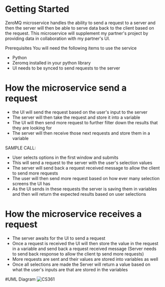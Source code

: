 # Getting Started
ZeroMQ microservice handles the ability to send a request to a server and then the server will then be able to serve data back to the client based on the request.  This microservice will supplement my partner's project by providing data in collaboration with my partner's UI.

Prerequisites
You will need the following items to use the service
- Python
- Zeromq installed in your python library
- UI needs to be synced to send requests to the server

# How the microservice send a request
- the UI will send the request based on the user's input to the server
- The server will then take the request and store it into a variable
- The UI will then send more request to further filter down the results that they are looking for
- The server will then receive those next requests and store them in a variable

SAMPLE CALL:
- User selects options in the first window and submits
- This will send a request to the server with the user's selection values
- The server will send back a request received message to allow the client to send more requests
- The user will then send more request based on how ever many selection screens the UI has
- As the UI sends in these requests the server is saving them in variables and then will return the expected results based on user selections



# How the microservice receives a request
- The server awaits for the UI to send a request
- Once a request is received the UI will then store the value in the request in a variable and send back a request received message (Server needs to send back response to allow the client tp send more requests)
- More requests are sent and their values are stored into variables as well
- Once all selections are made the Server will return a value based on what the user's inputs are that are stored in the variables

#UML Diagram
![CS361](https://user-images.githubusercontent.com/76972588/217996902-2f01d0f5-b416-4b69-96ac-4d2b98d0a986.jpeg)
